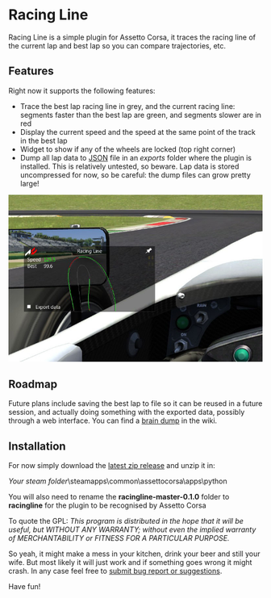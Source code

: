 Racing Line
===========

Racing Line is a simple plugin for Assetto Corsa, it traces the racing line of
the current lap and best lap so you can compare trajectories, etc.

## Features
Right now it supports the following features:
 * Trace the best lap racing line in grey, and the current racing line: segments faster than the best lap are green, and segments slower are in red
 * Display the current speed and the speed at the same point of the track in the best lap
 * Widget to show if any of the wheels are locked (top right corner)
 * Dump all lap data to [JSON](http://en.wikipedia.org/wiki/JSON) file in an *exports* folder where the plugin is installed. This is relatively untested, so beware. Lap data is stored uncompressed for now, so be careful: the dump files can grow pretty large!


![Screenshot](/data/racingline-screenshot.jpg?raw=true)

## Roadmap

Future plans include saving the best lap to file so it can be reused in a future session, and actually doing something with the exported data, possibly through a web interface. You can find a [brain dump](https://github.com/mathiasuk/racingline/wiki/Roadmap) in the wiki.

## Installation

For now simply download the [latest zip release](https://github.com/mathiasuk/racingline/archive/v0.1.0.zip) and unzip it in:

*Your steam folder*\steamapps\common\assettocorsa\apps\python

You will also need to rename the **racingline-master-0.1.0** folder to **racingline**
for the plugin to be recognised by Assetto Corsa

To quote the GPL: *This program is distributed in the hope that it will be useful, but WITHOUT ANY WARRANTY; without even the implied warranty of MERCHANTABILITY or FITNESS FOR A PARTICULAR PURPOSE.*

So yeah, it might make a mess in your kitchen, drink your beer and still your wife. But most likely it will just work and if something goes wrong it might crash.
In any case feel free to [submit bug report or suggestions](https://github.com/mathiasuk/racingline/issues).

Have fun!
